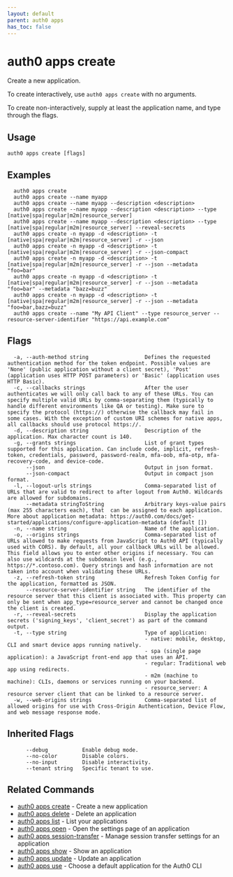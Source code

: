 ```yaml
---
layout: default
parent: auth0 apps
has_toc: false
---
```

# auth0 apps create

Create a new application.

To create interactively, use `auth0 apps create` with no arguments.

To create non-interactively, supply at least the application name, and type through the flags.

## Usage
```
auth0 apps create [flags]
```

## Examples

```
  auth0 apps create
  auth0 apps create --name myapp 
  auth0 apps create --name myapp --description <description>
  auth0 apps create --name myapp --description <description> --type [native|spa|regular|m2m|resource_server]
  auth0 apps create --name myapp --description <description> --type [native|spa|regular|m2m|resource_server] --reveal-secrets
  auth0 apps create -n myapp -d <description> -t [native|spa|regular|m2m|resource_server] -r --json
  auth0 apps create -n myapp -d <description> -t [native|spa|regular|m2m|resource_server] -r --json-compact
  auth0 apps create -n myapp -d <description> -t [native|spa|regular|m2m|resource_server] -r --json --metadata "foo=bar"
  auth0 apps create -n myapp -d <description> -t [native|spa|regular|m2m|resource_server] -r --json --metadata "foo=bar" --metadata "bazz=buzz"
  auth0 apps create -n myapp -d <description> -t [native|spa|regular|m2m|resource_server] -r --json --metadata "foo=bar,bazz=buzz"
  auth0 apps create --name "My API Client" --type resource_server --resource-server-identifier "https://api.example.com"
```


## Flags

```
  -a, --auth-method string                  Defines the requested authentication method for the token endpoint. Possible values are 'None' (public application without a client secret), 'Post' (application uses HTTP POST parameters) or 'Basic' (application uses HTTP Basic).
  -c, --callbacks strings                   After the user authenticates we will only call back to any of these URLs. You can specify multiple valid URLs by comma-separating them (typically to handle different environments like QA or testing). Make sure to specify the protocol (https://) otherwise the callback may fail in some cases. With the exception of custom URI schemes for native apps, all callbacks should use protocol https://.
  -d, --description string                  Description of the application. Max character count is 140.
  -g, --grants strings                      List of grant types supported for this application. Can include code, implicit, refresh-token, credentials, password, password-realm, mfa-oob, mfa-otp, mfa-recovery-code, and device-code.
      --json                                Output in json format.
      --json-compact                        Output in compact json format.
  -l, --logout-urls strings                 Comma-separated list of URLs that are valid to redirect to after logout from Auth0. Wildcards are allowed for subdomains.
      --metadata stringToString             Arbitrary keys-value pairs (max 255 characters each), that  can be assigned to each application. More about application metadata: https://auth0.com/docs/get-started/applications/configure-application-metadata (default [])
  -n, --name string                         Name of the application.
  -o, --origins strings                     Comma-separated list of URLs allowed to make requests from JavaScript to Auth0 API (typically used with CORS). By default, all your callback URLs will be allowed. This field allows you to enter other origins if necessary. You can also use wildcards at the subdomain level (e.g., https://*.contoso.com). Query strings and hash information are not taken into account when validating these URLs.
  -z, --refresh-token string                Refresh Token Config for the application, formatted as JSON.
      --resource-server-identifier string   The identifier of the resource server that this client is associated with. This property can only be sent when app_type=resource_server and cannot be changed once the client is created.
  -r, --reveal-secrets                      Display the application secrets ('signing_keys', 'client_secret') as part of the command output.
  -t, --type string                         Type of application:
                                            - native: mobile, desktop, CLI and smart device apps running natively.
                                            - spa (single page application): a JavaScript front-end app that uses an API.
                                            - regular: Traditional web app using redirects.
                                            - m2m (machine to machine): CLIs, daemons or services running on your backend.
                                            - resource_server: A resource server client that can be linked to a resource server.
  -w, --web-origins strings                 Comma-separated list of allowed origins for use with Cross-Origin Authentication, Device Flow, and web message response mode.
```


## Inherited Flags

```
      --debug           Enable debug mode.
      --no-color        Disable colors.
      --no-input        Disable interactivity.
      --tenant string   Specific tenant to use.
```


## Related Commands

- [auth0 apps create](auth0_apps_create.md) - Create a new application
- [auth0 apps delete](auth0_apps_delete.md) - Delete an application
- [auth0 apps list](auth0_apps_list.md) - List your applications
- [auth0 apps open](auth0_apps_open.md) - Open the settings page of an application
- [auth0 apps session-transfer](auth0_apps_session-transfer.md) - Manage session transfer settings for an application
- [auth0 apps show](auth0_apps_show.md) - Show an application
- [auth0 apps update](auth0_apps_update.md) - Update an application
- [auth0 apps use](auth0_apps_use.md) - Choose a default application for the Auth0 CLI


